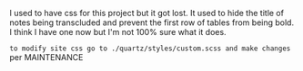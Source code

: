 I used to have css for this project but it got lost. It used to hide the title of notes being transcluded and prevent the first row of tables from being bold. I think I have one now but I'm not 100% sure what it does.

`to modify site css go to ./quartz/styles/custom.scss and make changes` per MAINTENANCE